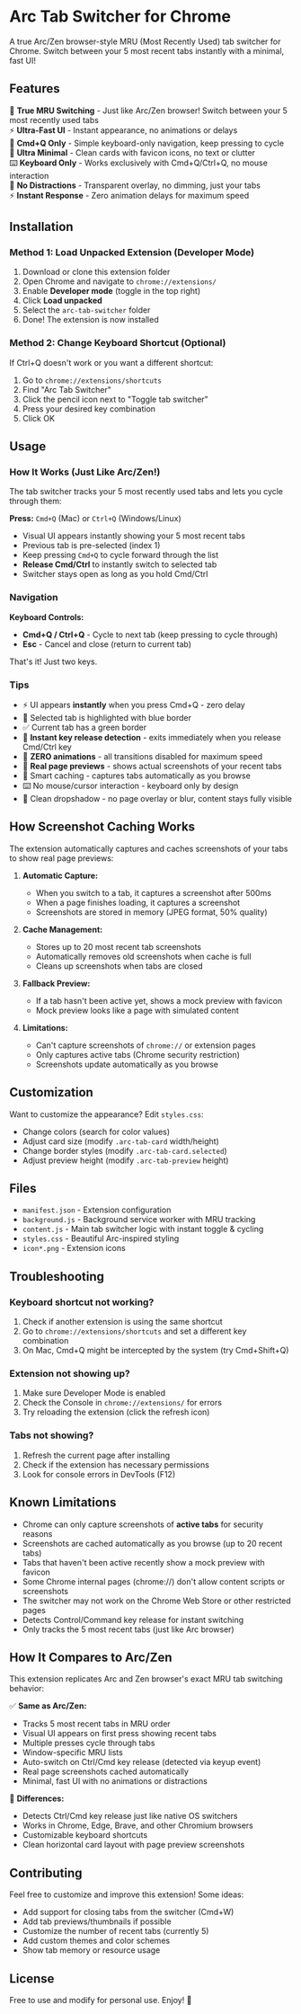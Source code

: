 # Arc Tab Switcher for Chrome

A true Arc/Zen browser-style MRU (Most Recently Used) tab switcher for Chrome. Switch between your 5 most recent tabs instantly with a minimal, fast UI!

## Features

🎯 **True MRU Switching** - Just like Arc/Zen browser! Switch between your 5 most recently used tabs  
⚡ **Ultra-Fast UI** - Instant appearance, no animations or delays  
🔄 **Cmd+Q Only** - Simple keyboard-only navigation, keep pressing to cycle  
🎨 **Ultra Minimal** - Clean cards with favicon icons, no text or clutter  
⌨️ **Keyboard Only** - Works exclusively with Cmd+Q/Ctrl+Q, no mouse interaction  
🚀 **No Distractions** - Transparent overlay, no dimming, just your tabs  
⚡ **Instant Response** - Zero animation delays for maximum speed

## Installation

### Method 1: Load Unpacked Extension (Developer Mode)

1. Download or clone this extension folder
2. Open Chrome and navigate to `chrome://extensions/`
3. Enable **Developer mode** (toggle in the top right)
4. Click **Load unpacked**
5. Select the `arc-tab-switcher` folder
6. Done! The extension is now installed

### Method 2: Change Keyboard Shortcut (Optional)

If Ctrl+Q doesn't work or you want a different shortcut:

1. Go to `chrome://extensions/shortcuts`
2. Find "Arc Tab Switcher"
3. Click the pencil icon next to "Toggle tab switcher"
4. Press your desired key combination
5. Click OK

## Usage

### How It Works (Just Like Arc/Zen!)

The tab switcher tracks your 5 most recently used tabs and lets you cycle through them:

**Press:** `Cmd+Q` (Mac) or `Ctrl+Q` (Windows/Linux)
- Visual UI appears instantly showing your 5 most recent tabs
- Previous tab is pre-selected (index 1)
- Keep pressing `Cmd+Q` to cycle forward through the list
- **Release Cmd/Ctrl** to instantly switch to selected tab
- Switcher stays open as long as you hold Cmd/Ctrl

### Navigation

**Keyboard Controls:**
- **Cmd+Q / Ctrl+Q** - Cycle to next tab (keep pressing to cycle through)
- **Esc** - Cancel and close (return to current tab)

That's it! Just two keys.

### Tips

- ⚡ UI appears **instantly** when you press Cmd+Q - zero delay
- 🎨 Selected tab is highlighted with blue border
- ✅ Current tab has a green border
- 🔄 **Instant key release detection** - exits immediately when you release Cmd/Ctrl key
- 🚀 **ZERO animations** - all transitions disabled for maximum speed
- 📸 **Real page previews** - shows actual screenshots of your recent tabs
- 💾 Smart caching - captures tabs automatically as you browse
- ⌨️ No mouse/cursor interaction - keyboard only by design
- 🌟 Clean dropshadow - no page overlay or blur, content stays fully visible

## How Screenshot Caching Works

The extension automatically captures and caches screenshots of your tabs to show real page previews:

1. **Automatic Capture:**
   - When you switch to a tab, it captures a screenshot after 500ms
   - When a page finishes loading, it captures a screenshot
   - Screenshots are stored in memory (JPEG format, 50% quality)

2. **Cache Management:**
   - Stores up to 20 most recent tab screenshots
   - Automatically removes old screenshots when cache is full
   - Cleans up screenshots when tabs are closed

3. **Fallback Preview:**
   - If a tab hasn't been active yet, shows a mock preview with favicon
   - Mock preview looks like a page with simulated content

4. **Limitations:**
   - Can't capture screenshots of `chrome://` or extension pages
   - Only captures active tabs (Chrome security restriction)
   - Screenshots update automatically as you browse

## Customization

Want to customize the appearance? Edit `styles.css`:

- Change colors (search for color values)
- Adjust card size (modify `.arc-tab-card` width/height)
- Change border styles (modify `.arc-tab-card.selected`)
- Adjust preview height (modify `.arc-tab-preview` height)

## Files

- `manifest.json` - Extension configuration
- `background.js` - Background service worker with MRU tracking
- `content.js` - Main tab switcher logic with instant toggle & cycling
- `styles.css` - Beautiful Arc-inspired styling
- `icon*.png` - Extension icons

## Troubleshooting

### Keyboard shortcut not working?

1. Check if another extension is using the same shortcut
2. Go to `chrome://extensions/shortcuts` and set a different key combination
3. On Mac, Cmd+Q might be intercepted by the system (try Cmd+Shift+Q)

### Extension not showing up?

1. Make sure Developer Mode is enabled
2. Check the Console in `chrome://extensions/` for errors
3. Try reloading the extension (click the refresh icon)

### Tabs not showing?

1. Refresh the current page after installing
2. Check if the extension has necessary permissions
3. Look for console errors in DevTools (F12)

## Known Limitations

- Chrome can only capture screenshots of **active tabs** for security reasons
- Screenshots are cached automatically as you browse (up to 20 recent tabs)
- Tabs that haven't been active recently show a mock preview with favicon
- Some Chrome internal pages (chrome://) don't allow content scripts or screenshots
- The switcher may not work on the Chrome Web Store or other restricted pages
- Detects Control/Command key release for instant switching
- Only tracks the 5 most recent tabs (just like Arc browser)

## How It Compares to Arc/Zen

This extension replicates Arc and Zen browser's exact MRU tab switching behavior:

✅ **Same as Arc/Zen:**
- Tracks 5 most recent tabs in MRU order
- Visual UI appears on first press showing recent tabs
- Multiple presses cycle through tabs
- Window-specific MRU lists
- Auto-switch on Ctrl/Cmd key release (detected via keyup event)
- Real page screenshots cached automatically
- Minimal, fast UI with no animations or distractions

🔄 **Differences:**
- Detects Ctrl/Cmd key release just like native OS switchers
- Works in Chrome, Edge, Brave, and other Chromium browsers
- Customizable keyboard shortcuts
- Clean horizontal card layout with page preview screenshots

## Contributing

Feel free to customize and improve this extension! Some ideas:

- Add support for closing tabs from the switcher (Cmd+W)
- Add tab previews/thumbnails if possible
- Customize the number of recent tabs (currently 5)
- Add custom themes and color schemes
- Show tab memory or resource usage

## License

Free to use and modify for personal use. Enjoy! 🚀


